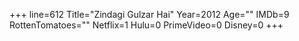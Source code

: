 +++
line=612
Title="Zindagi Gulzar Hai"
Year=2012
Age=""
IMDb=9
RottenTomatoes=""
Netflix=1
Hulu=0
PrimeVideo=0
Disney=0
+++

